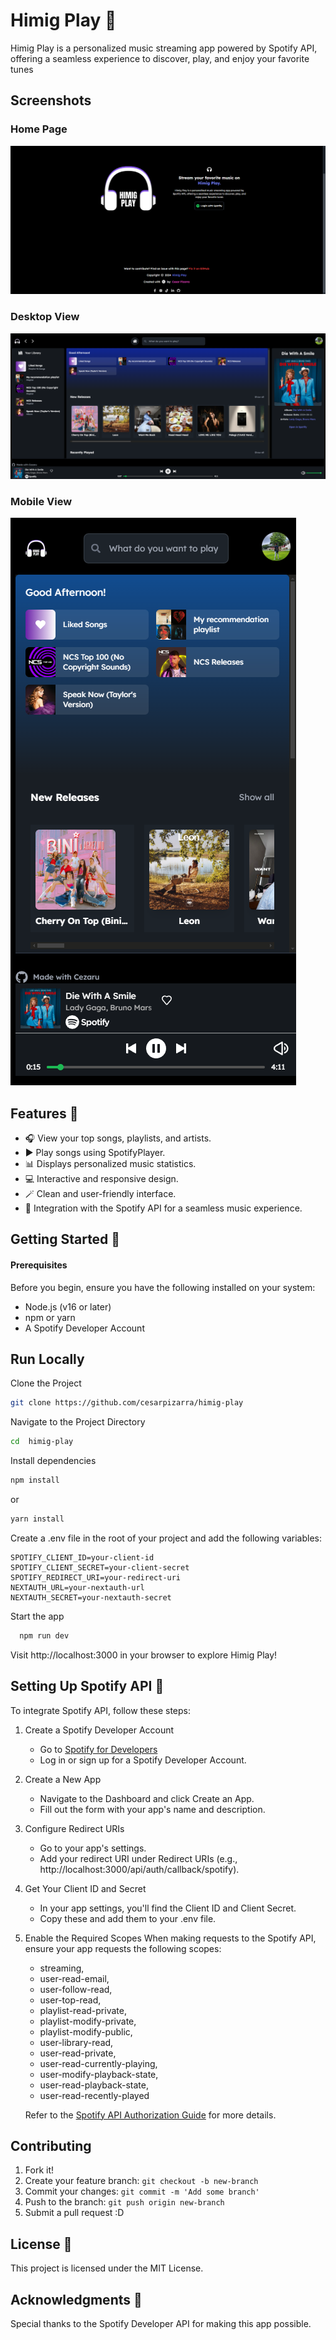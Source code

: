 # Himig Play 🎵

Himig Play is a personalized music streaming app powered by Spotify API, offering a seamless experience to discover, play, and enjoy your favorite tunes

## Screenshots

### Home Page

![Bookmark Landing Page - Mobile View](/screenshots/Screentshot1.png)

### Desktop View

![Bookmark Landing Page - Desktop View](/screenshots/Screentshot2.png)

### Mobile View

![Bookmark Landing Page - Desktop View](/screenshots/Screentshot3.png)

## Features 🌟

- 🎧 View your top songs, playlists, and artists.
- ▶️ Play songs using SpotifyPlayer.
- 📊 Displays personalized music statistics.
- 💻 Interactive and responsive design.
- 🪄 Clean and user-friendly interface.
- 🔗 Integration with the Spotify API for a seamless music experience.

## Getting Started 🚀

#### Prerequisites

Before you begin, ensure you have the following installed on your system:

- Node.js (v16 or later)
- npm or yarn
- A Spotify Developer Account

## Run Locally

Clone the Project

```bash
git clone https://github.com/cesarpizarra/himig-play
```

Navigate to the Project Directory

```bash
cd  himig-play
```

Install dependencies

```bash
npm install
```

or

```bash
yarn install
```

Create a .env file in the root of your project and add the following variables:

```
SPOTIFY_CLIENT_ID=your-client-id
SPOTIFY_CLIENT_SECRET=your-client-secret
SPOTIFY_REDIRECT_URI=your-redirect-uri
NEXTAUTH_URL=your-nextauth-url
NEXTAUTH_SECRET=your-nextauth-secret
```

Start the app

```bash
  npm run dev
```

Visit http://localhost:3000 in your browser to explore Himig Play!

## Setting Up Spotify API 🎵

To integrate Spotify API, follow these steps:

1.  Create a Spotify Developer Account

    - Go to [Spotify for Developers](https://developer.spotify.com/)
    - Log in or sign up for a Spotify Developer Account.

2.  Create a New App

    - Navigate to the Dashboard and click Create an App.
    - Fill out the form with your app's name and description.

3.  Configure Redirect URIs

    - Go to your app's settings.
    - Add your redirect URI under Redirect URIs (e.g., http://localhost:3000/api/auth/callback/spotify).

4.  Get Your Client ID and Secret

    - In your app settings, you'll find the Client ID and Client Secret.
    - Copy these and add them to your .env file.

5.  Enable the Required Scopes
    When making requests to the Spotify API, ensure your app requests the following scopes:

    - streaming,
    - user-read-email,
    - user-follow-read,
    - user-top-read,
    - playlist-read-private,
    - playlist-modify-private,
    - playlist-modify-public,
    - user-library-read,
    - user-read-private,
    - user-read-currently-playing,
    - user-modify-playback-state,
    - user-read-playback-state,
    - user-read-recently-played

    Refer to the [ Spotify API Authorization Guide](https://developer.spotify.com/documentation/web-api/concepts/authorization/) for more details.

## Contributing

1. Fork it!
2. Create your feature branch: `git checkout -b new-branch`
3. Commit your changes: `git commit -m 'Add some branch'`
4. Push to the branch: `git push origin new-branch`
5. Submit a pull request :D

## License 📄

This project is licensed under the MIT License.

## Acknowledgments 🙌

Special thanks to the Spotify Developer API for making this app possible.
